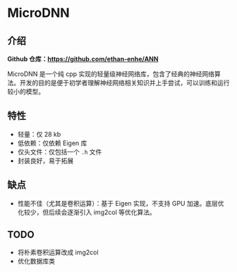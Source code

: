 # MicroDNN

## 介绍

**Github 仓库：<https://github.com/ethan-enhe/ANN>**

MicroDNN 是一个纯 cpp 实现的轻量级神经网络库，包含了经典的神经网络算法。开发的目的是便于初学者理解神经网络相关知识并上手尝试，可以训练和运行较小的模型。

## 特性

- 轻量：仅 28 kb
- 低依赖：仅依赖 Eigen 库
- 仅头文件：仅包括一个 `.h` 文件
- 封装良好，易于拓展

## 缺点

- 性能不佳（尤其是卷积运算）：基于 Eigen 实现，不支持 GPU 加速。底层优化较少，但后续会逐渐引入 img2col 等优化算法。

## TODO

- 将朴素卷积运算改成 img2col
- 优化数据库类


